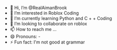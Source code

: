 - 👋 Hi, I’m @RealAimanBrook
- 👀 I’m interested in Roblox Coding
- 🌱 I’m currently learning Python and C + + Coding
- 💞️ I’m looking to collaborate on roblox
- 📫 How to reach me ...
- 😄 Pronouns: -
- ⚡ Fun fact: I'm not good at grammar

<!---
RealAimanBrook/RealAimanBrook is a ✨ special ✨ repository because its `README.md` (this file) appears on your GitHub profile.
You can click the Preview link to take a look at your changes.
--->

